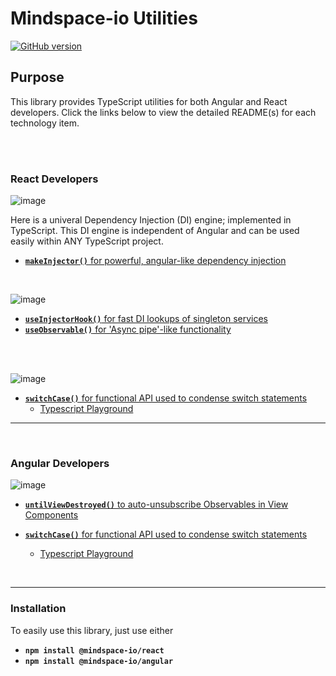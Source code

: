 # Mindspace-io Utilities

[![GitHub version](https://badge.fury.io/gh/ThomasBurleson%2Fmindspace-utils.svg)](https://badge.fury.io/gh/ThomasBurleson%2Fmindspace-utils)

## Purpose

This library provides TypeScript utilities for both Angular and React developers. Click the links below to view the detailed README(s) for each technology item.

<br>

<br>

### React Developers

![image](https://user-images.githubusercontent.com/210413/68954909-8cf57800-078a-11ea-90db-df58987a9790.png)

Here is a univeral Dependency Injection (DI) engine; implemented in TypeScript. This DI engine is independent of Angular and can be used easily within ANY TypeScript project.

- [**`makeInjector()`** for powerful, angular-like dependency injection](https://github.com/ThomasBurleson/mindspace-utils/blob/master/libs/utils/react/src/lib/di/README.md)

<br>

![image](https://user-images.githubusercontent.com/210413/68954901-8961f100-078a-11ea-8141-eac38ab21dab.png)

- [**`useInjectorHook()`** for fast DI lookups of singleton services](https://github.com/ThomasBurleson/mindspace-utils/blob/master/libs/utils/react/src/lib/hooks/README.md)
- [**`useObservable()`** for 'Async pipe'-like functionality](https://github.com/ThomasBurleson/mindspace-utils/blob/master/libs/utils/react/src/lib/hooks/README.md)

<br/>

<br/>

![image](https://user-images.githubusercontent.com/210413/68954909-8cf57800-078a-11ea-90db-df58987a9790.png)

- [**`switchCase()`** for functional API used to condense switch statements](https://github.com/ThomasBurleson/mindspace-utils/blob/master/libs/utils/react/src/lib/utils/README.md)
  - [Typescript Playground](http://bit.ly/2NPQob6)

---

<br>

### Angular Developers

![image](https://user-images.githubusercontent.com/210413/68954891-8404a680-078a-11ea-826c-879faae54eed.png)

- [**`untilViewDestroyed()`** to auto-unsubscribe Observables in View Components](https://github.com/ThomasBurleson/mindspace-utils/blob/master/libs/utils/angular/src/lib/rxjs/README.md)

- [**`switchCase()`** for functional API used to condense switch statements](https://github.com/ThomasBurleson/mindspace-utils/blob/master/libs/utils/angular/src/lib/utils/README.md)
  - [Typescript Playground](http://bit.ly/2NPQob6)

<br>

---

### Installation

To easily use this library, just use either

- **`npm install @mindspace-io/react`**
- **`npm install @mindspace-io/angular`**
